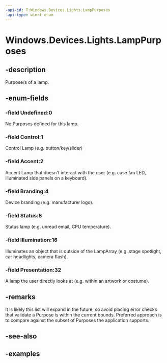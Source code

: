 ```yaml
---
-api-id: T:Windows.Devices.Lights.LampPurposes
-api-type: winrt enum
---
```


<!-- Enumeration syntax.
public enum LampPurposes : uint 
-->

# Windows.Devices.Lights.LampPurposes

## -description
Purpose/s of a lamp.
## -enum-fields
### -field Undefined:0
No Purposes defined for this lamp.
### -field Control:1
Control Lamp (e.g. button/key/slider)
### -field Accent:2
Accent Lamp that doesn't interact with the user (e.g. case fan LED, illuminated side panels on a keyboard).
### -field Branding:4
Device branding (e.g. manufacturer logo).
### -field Status:8
Status lamp (e.g. unread email, CPU temperature).
### -field Illumination:16
Illuminates an object that is outside of the LampArray (e.g. stage spotlight, car headlights, camera flash).
### -field Presentation:32
A lamp the user directly looks at (e.g. within an artwork or costume).
## -remarks
It is likely this list will expand in the future, so avoid placing error checks that validate a Purpose is within the current bounds.  Preferred approach is to compare against the subset of Purposes the application supports.
## -see-also

## -examples